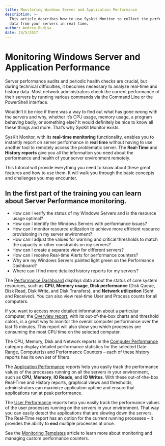 ```yaml
---
title: Monitoring Windows Server and Application Performance
description: >-
  This article describes how to use Syskit Monitor to collect the performance
  data from your servers in real time.
author: Andrea Budisa
date: 24/5/2017
---
```


# Monitoring Windows Server and Application Performance

Server performance audits and periodic health checks are crucial, but during technical difficulties, it becomes necessary to analyze real-time and history data. Most network administrators check the current performance of their servers by running various commands via the Command Line or the PowerShell interface.

Wouldn’t it be nice if there was a way to find out what has gone wrong with the servers and why, whether it’s CPU usage, memory usage, a program behaving badly, or something else? It would definitely be nice to know all these things and more. That’s why SysKit Monitor exists.

SysKit Monitor, with its **real-time monitoring** functionality, enables you to instantly report on server performance in **real time** without having to use another tool to remotely access the problematic server. The **Real-Time** and **History reports** give you all the information you need about the performance and health of your server environment remotely.

This tutorial will provide everything you need to know about these great features and how to use them. It will walk you through the basic concepts and challenges you may encounter.

## In the first part of the training you can learn about Server Performance monitoring.

* How can I verify the status of my Windows Servers and is the resource usage optimal?
* How can I identify the Windows Servers with performance issues?
* How can I monitor resource utilization to achieve more efficient resource provisioning in my server environment?
* How can I adjust the values for warning and critical thresholds to match the capacity or other constraints on my servers?
* How can I create a separate view for different servers?
* How can I receive Real-time Alerts for performance counters?
* Why are my Windows Servers painted light green on the Performance Dashboard?
* Where can I find more detailed history reports for my servers?

The [Performance Dashboard](....../get-to-know-syskit-monitor/backstage-screen/dashboards/performance-dashboard.md) displays data about the status of core system resources, such as **CPU**, **Memory usage**, **Disk performance** \(Disk Queue, Disk Read, Disk Write, and Disk Transfers\), and **Network utilization** \(Sent and Received\). You can also view real-time User and Process counts for all computers.

If you want to access more detailed information about a particular computer, the [Overview report](....../get-to-know-syskit-monitor/reports/performance-reports/computer-performance.md), with its out-of-the-box charts and threshold colors, is a great way to monitor the overall computer performance over the last 15 minutes. This report will also show you which processes are consuming the most CPU time on the selected computer.

The CPU, Memory, Disk and Network reports in the [Computer Performance](....../get-to-know-syskit-monitor/reports/performance-reports/computer-performance.md) category display detailed performance statistics for the selected Date Range, Computer\(s\) and Performance Counters – each of these history reports has its own set of filters.

The [Application Performance](....../get-to-know-syskit-monitor/reports/performance-reports/application-performance.md) reports help you easily track the performance values of the processes running on all the servers in your environment, such as **CPU**, **Memory**, **IO Reads**, and **IO Writes**. With these out-of-the-box Real-Time and History reports, graphical views and thresholds, administrators can maximize application uptime and ensure that applications run at peak performance.

The [User Performance](....../get-to-know-syskit-monitor/reports/performance-reports/user-performance.md) reports help you easily track the performance values of the user processes running on the servers in your environment. That way you can easily detect the applications that are slowing down the servers. The Real-Time report has an option for the current running processes – it provides the ability to **end** multiple processes at once.

See the [Monitoring Templates](....../get-to-know-syskit-monitor/administration/monitoring-templates.md) article to learn more about monitoring and managing custom performance counters.

